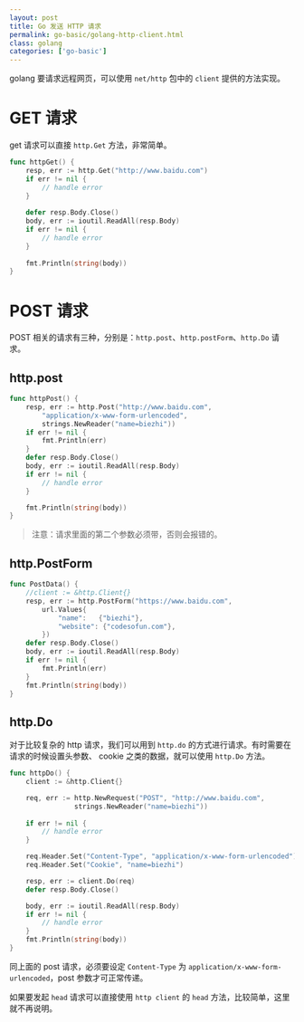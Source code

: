 ```yaml
---
layout: post
title: Go 发送 HTTP 请求
permalink: go-basic/golang-http-client.html
class: golang
categories: ['go-basic']
---
```


golang 要请求远程网页，可以使用 `net/http` 包中的 `client` 提供的方法实现。

# GET 请求

get 请求可以直接 `http.Get` 方法，非常简单。

```go
func httpGet() {
    resp, err := http.Get("http://www.baidu.com")
    if err != nil {
        // handle error
    }
 
    defer resp.Body.Close()
    body, err := ioutil.ReadAll(resp.Body)
    if err != nil {
        // handle error
    }
 
    fmt.Println(string(body))
}
```

# POST 请求

POST 相关的请求有三种，分别是：`http.post`、`http.postForm`、`http.Do` 请求。

## http.post

```go
func httpPost() {
    resp, err := http.Post("http://www.baidu.com",
        "application/x-www-form-urlencoded",
        strings.NewReader("name=biezhi"))
    if err != nil {
        fmt.Println(err)
    }
    defer resp.Body.Close()
    body, err := ioutil.ReadAll(resp.Body)
    if err != nil {
        // handle error
    }

    fmt.Println(string(body))
}
```

> 注意：请求里面的第二个参数必须带，否则会报错的。

## http.PostForm

```go
func PostData() {
    //client := &http.Client{}
    resp, err := http.PostForm("https://www.baidu.com",
        url.Values{
            "name":   {"biezhi"},
            "website": {"codesofun.com"},
        })
    defer resp.Body.Close()
    body, err := ioutil.ReadAll(resp.Body)
    if err != nil {
        fmt.Println(err)
    }
    fmt.Println(string(body))
}
```

## http.Do

对于比较复杂的 http 请求，我们可以用到 `http.do` 的方式进行请求。有时需要在请求的时候设置头参数、 cookie 之类的数据，就可以使用 `http.Do` 方法。

```go
func httpDo() {
    client := &http.Client{}

    req, err := http.NewRequest("POST", "http://www.baidu.com", 
                strings.NewReader("name=biezhi"))
                
    if err != nil {
        // handle error
    }

    req.Header.Set("Content-Type", "application/x-www-form-urlencoded")
    req.Header.Set("Cookie", "name=biezhi")

    resp, err := client.Do(req)
    defer resp.Body.Close()

    body, err := ioutil.ReadAll(resp.Body)
    if err != nil {
        // handle error
    }
    fmt.Println(string(body))
}
```

同上面的 post 请求，必须要设定 `Content-Type` 为 `application/x-www-form-urlencoded`，post 参数才可正常传递。

如果要发起 `head` 请求可以直接使用 `http client` 的 `head` 方法，比较简单，这里就不再说明。
